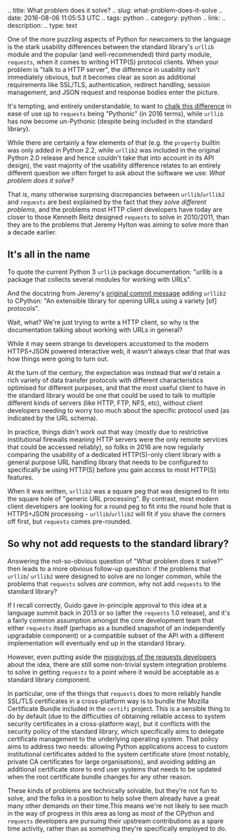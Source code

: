 .. title: What problem does it solve?
.. slug: what-problem-does-it-solve
.. date: 2016-08-06 11:05:53 UTC
.. tags: python
.. category: python
.. link: 
.. description: 
.. type: text

One of the more puzzling aspects of Python for newcomers to the language is the
stark usability differences between the standard library's `urllib` module
and the popular (and well-recommended) third party module, `requests`, when
it comes to writing HTTP(S) protocol clients. When your problem is
"talk to a HTTP server", the difference in usability isn't immediately obvious,
but it becomes clear as soon as additional requirements like SSL/TLS,
authentication, redirect handling, session management, and JSON request and
response bodies enter the picture.

It's tempting, and entirely understandable, to want to
[chalk this difference](https://noamelf.com/2016/08/05/designing-pythonic-apis/)
in ease of use up to `requests` being "Pythonic" (in 2016 terms), while `urllib`
has now become un-Pythonic (despite being included in the standard library).

While there are certainly a few elements of that (e.g. the `property` builtin
was only added in Python 2.2, while `urllib2` was included in the original
Python 2.0 release and hence couldn't take that into account in its API design),
the vast majority of the usability difference relates to an entirely different
question we often forget to ask about the software we use:
*What problem does it solve?*

That is, many otherwise surprising discrepancies between `urllib`/`urllib2`
and `requests` are best explained by the fact that they *solve different
problems*, and the problems most HTTP client developers have today
are closer to those Kenneth Reitz designed `requests` to solve in 2010/2011,
than they are to the problems that Jeremy Hylton was aiming to solve more than
a decade earlier.


It's all in the name
--------------------

To quote the current Python 3 `urllib` package documentation: "urllib is a
package that collects several modules for working with URLs".

And the docstring from Jeremy's
[original commit message](https://hg.python.org/cpython/rev/b800e36aed4e)
adding `urllib2` to CPython: "An extensible library for opening URLs using a
variety [of] protocols".

Wait, what? We're just trying to write a HTTP client, so why is the
documentation talking about working with URLs in general?

While it may seem strange to developers accustomed to the modern HTTPS+JSON
powered interactive web, it wasn't always clear that that was how things were
going to turn out.

At the turn of the century, the expectation was instead that we'd retain a
rich variety of data transfer protocols with different characteristics optimised
for different purposes, and that the most useful client to have in the standard
library would be one that could be used to talk to multiple different kinds
of servers (like HTTP, FTP, NFS, etc), without client developers needing to
worry too much about the specific protocol used (as indicated by the URL
schema).

In practice, things didn't work out that way (mostly due to restrictive
institutional firewalls meaning HTTP servers were the only remote services that
could be accessed reliably), so folks in 2016 are now regularly comparing the
usability of a dedicated HTTP(S)-only client library with a general purpose
URL handling library that needs to be configured to specifically be using
HTTP(S) before you gain access to most HTTP(S) features.

When it was written, `urllib2` was a square peg that was designed to fit into
the square hole of "generic URL processing". By contrast, most modern client
developers are looking for a round peg to fit into the round hole that is
HTTPS+JSON processing - `urllib`/`urllib2` will fit if you shave the corners
off first, but `requests` comes pre-rounded.


So why not add requests to the standard library?
------------------------------------------------

Answering the not-so-obvious question of "What problem does it solve?" then
leads to a more obvious follow-up question: if the problems that `urllib`/
`urllib2` were designed to solve are no longer common, while the problems that
`requests` solves *are* common, why not add `requests` to the standard library?

If I recall correctly, Guido gave in-principle approval to this idea at a
language summit back in 2013 or so (after the `requests` 1.0 release), and it's
a fairly common assumption amongst the core development team that either
`requests` itself (perhaps as a bundled snapshot of an independently upgradable
component) or a compatible subset of the API with a different implementation
will eventually end up in the standard library.

However, even putting aside the
[misgivings of the requests developers](https://github.com/kennethreitz/requests/issues/2424)
about the idea, there are still some non-trivial system integration problems
to solve in getting `requests` to a point where it would be acceptable as a
standard library component.

In particular, one of the things that `requests` does to more reliably handle
SSL/TLS certificates in a cross-platform way is to bundle the Mozilla
Certificate Bundle included in the `certifi` project. This is a sensible
thing to do by default (due to the difficulties of obtaining reliable access
to system security certificates in a cross-platform way), but it conflicts
with the security policy of the standard library, which specifically aims to
delegate certificate management to the underlying operating system. That policy
aims to address two needs: allowing Python applications access to custom
institutional certificates added to the system certificate store (most notably,
private CA certificates for large organisations), and avoiding adding an
additional certificate store to end user systems that needs to be updated when
the root certificate bundle changes for any other reason.

These kinds of problems are technically solvable, but they're not fun to solve,
and the folks in a position to help solve them already have a great many other
demands on their time.This means we're not likely to see much in the way of
progress in this area as long as most of the CPython and `requests` developers
are pursuing their upstream contributions as a spare time activity, rather than
as something they're specifically employed to do.

